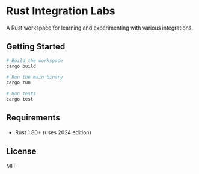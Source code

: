 # Rust Integration Labs

A Rust workspace for learning and experimenting with various integrations.

## Getting Started

```bash
# Build the workspace
cargo build

# Run the main binary
cargo run

# Run tests
cargo test
```

## Requirements

- Rust 1.80+ (uses 2024 edition)

## License

MIT
